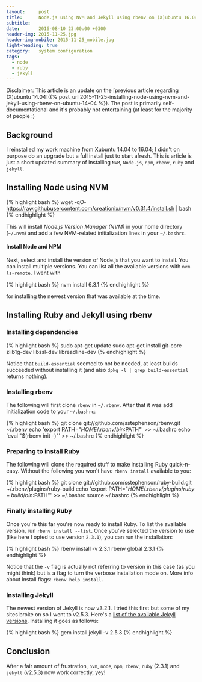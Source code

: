 ```yaml
---
layout:     post
title:      Node.js using NVM and Jekyll using rbenv on (X)ubuntu 16.04
subtitle:   
date:       2016-08-10 23:00:00 +0300
header-img: 2015-11-25.jpg
header-img-mobile: 2015-11-25_mobile.jpg
light-heading: true
category:   system configuration
tags:
  - node
  - ruby
  - jekyll
---
```


Disclaimer: This article is an update on the [previous article regarding (X)ubuntu 14.04]({% post_url 2015-11-25-installing-node-using-nvm-and-jekyll-using-rbenv-on-ubuntu-14-04 %}). The post is primarily self-documentational and it's probably not entertaining (at least for the majority of people :)

## Background

I reinstalled my work machine from Xubuntu 14.04 to 16.04; I didn't on purpose do an upgrade but a full install just to start afresh. This is article is just a short updated summary of installing `NVM`, `Node.js`, `npm`, `rbenv`, `ruby` and `jekyll`.

## Installing Node using NVM

{% highlight bash %}
wget -qO- https://raw.githubusercontent.com/creationix/nvm/v0.31.4/install.sh | bash
{% endhighlight %}

This will install *Node.js Version Manager (NVM)* in your home directory (`~/.nvm`) and add a few NVM-related initialization lines in your `~/.bashrc`.

#### Install Node and NPM

Next, select and install the version of Node.js that you want to install. You can install multiple versions. You can list all the available versions with `nvm ls-remote`. I went with

{% highlight bash %}
nvm install 6.3.1
{% endhighlight %}

for installing the newest version that was available at the time.

## Installing Ruby and Jekyll using rbenv

### Installing dependencies

{% highlight bash %}
sudo apt-get update
sudo apt-get install git-core zlib1g-dev libssl-dev libreadline-dev
{% endhighlight %}

Notice that `build-essential` seemed to not be needed, at least builds succeeded without installing it (and also `dpkg -l | grep build-essential` returns nothing).

### Installing rbenv

The following will first clone `rbenv` in `~/.rbenv`. After that it was add initialization code to your `~/.bashrc`:

{% highlight bash %}
git clone git://github.com/sstephenson/rbenv.git ~/.rbenv
echo 'export PATH="$HOME/.rbenv/bin:$PATH"' >> ~/.bashrc
echo 'eval "$(rbenv init -)"' >> ~/.bashrc
{% endhighlight %}

### Preparing to install Ruby

The following will clone the required stuff to make installing Ruby quick-n-easy. Without the following you won't have `rbenv install` available to you:

{% highlight bash %}
git clone git://github.com/sstephenson/ruby-build.git ~/.rbenv/plugins/ruby-build
echo 'export PATH="$HOME/.rbenv/plugins/ruby-build/bin:$PATH"' >> ~/.bashrc
source ~/.bashrc
{% endhighlight %}

### Finally installing Ruby

Once you're this far you're now ready to install Ruby. To list the available version, run `rbenv install --list`. Once you've selected the version to use (like here I opted to use version `2.3.1`), you can run the installation:

{% highlight bash %}
rbenv install -v 2.3.1
rbenv global 2.3.1
{% endhighlight %}

Notice that the `-v` flag is actually not referring to version in this case (as you might think) but is a flag to turn the verbose installation mode on. More info about install flags: `rbenv help install`.

### Installing Jekyll

The newest version of Jekyll is now v3.2.1. I tried this first but some of my sites broke on so I went to v2.5.3. Here's a [list of the available Jekyll versions](https://rubygems.org/gems/jekyll/versions). Installing it goes as follows:

{% highlight bash %}
gem install jekyll -v 2.5.3
{% endhighlight %}

## Conclusion

After a fair amount of frustration, `nvm`, `node`, `npm`, `rbenv`, `ruby` (2.3.1) and `jekyll` (v2.5.3) now work correctly, yey!
